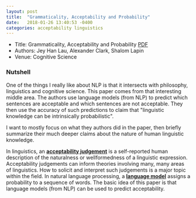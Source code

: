```yaml
---
layout: post
title:  "Grammaticality, Acceptability and Probability"
date:   2018-01-26 13:40:53 -0400
categories: acceptability linguistics
---
```

* Title: Grammaticality, Acceptability and Probability [PDF](http://delivery.acm.org/10.1145/980000/974190/p310-jing.pdf?ip=74.105.10.86&id=974190&acc=OPEN&key=4D4702B0C3E38B35%2E4D4702B0C3E38B35%2E4D4702B0C3E38B35%2E6D218144511F3437&CFID=850146679&CFTOKEN=43433700&__acm__=1515685122_a0b141d0232617369741d8940165acb6)
* Authors: Jey Han Lau, Alexander Clark, Shalom Lapin
* Venue: Cognitive Science

### Nutshell

One of the things I really like about NLP is that it intersects with philosophy,
linguistics and cognitive science. This paper comes from that interesting middle
area. The authors use language models (from NLP) to predict which sentences are
acceptable and which sentences are not acceptable. They then use the accuracy of
such predictions to claim that "linguistic knowledge can be intrinsically probabilistic".

I want to mostly focus on what they authors did in the paper, then briefly summarize
their much deeper claims about the nature of human linguistic knowledge.

In linguistics, an **[acceptability judgement](http://www.socsci.uci.edu/~jsprouse/papers/Judgment%20data.pdf)** is a self-reported human description of the naturalness or wellformedness of a linguistic expression. Acceptability judgements can inform theories involving many, many areas of linguistics. How to solicit and interpret such judgements is a major topic within the field. In natural language processing, a **[language model](https://en.wikipedia.org/wiki/Language_model)** assigns a probability to a sequence of words. The basic idea of this paper is that language models (from NLP) can be used to predict acceptability. 
